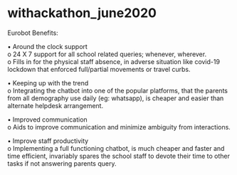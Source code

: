 # withackathon_june2020
Eurobot Benefits:

•	Around the clock support <br>
o	 24 X 7 support for all school related queries; whenever, wherever.<br>
o	Fills in for the physical staff absence, in adverse situation like covid-19 lockdown that enforced full/partial movements or travel curbs.<br>

•	Keeping up with the trend <br>
o	Integrating  the chatbot into one of the popular platforms, that the parents from all demography use daily (eg:  whatsapp), is cheaper and easier than alternate helpdesk arrangement.<br>

•	Improved communication <br>
o	Aids to improve communication and minimize ambiguity from interactions. <br>

•	Improve staff productivity <br>
o	Implementing a full functioning chatbot, is much cheaper and faster and time efficient, invariably spares the school staff to devote their time to other tasks if not answering parents query.
